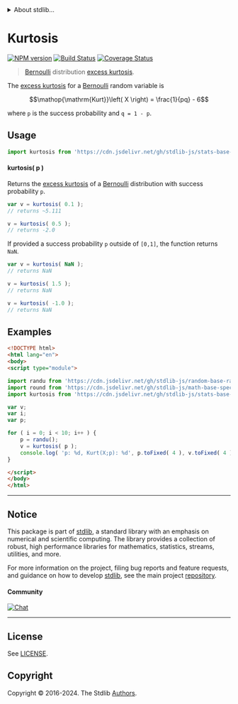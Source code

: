 <!--

@license Apache-2.0

Copyright (c) 2018 The Stdlib Authors.

Licensed under the Apache License, Version 2.0 (the "License");
you may not use this file except in compliance with the License.
You may obtain a copy of the License at

   http://www.apache.org/licenses/LICENSE-2.0

Unless required by applicable law or agreed to in writing, software
distributed under the License is distributed on an "AS IS" BASIS,
WITHOUT WARRANTIES OR CONDITIONS OF ANY KIND, either express or implied.
See the License for the specific language governing permissions and
limitations under the License.

-->


<details>
  <summary>
    About stdlib...
  </summary>
  <p>We believe in a future in which the web is a preferred environment for numerical computation. To help realize this future, we've built stdlib. stdlib is a standard library, with an emphasis on numerical and scientific computation, written in JavaScript (and C) for execution in browsers and in Node.js.</p>
  <p>The library is fully decomposable, being architected in such a way that you can swap out and mix and match APIs and functionality to cater to your exact preferences and use cases.</p>
  <p>When you use stdlib, you can be absolutely certain that you are using the most thorough, rigorous, well-written, studied, documented, tested, measured, and high-quality code out there.</p>
  <p>To join us in bringing numerical computing to the web, get started by checking us out on <a href="https://github.com/stdlib-js/stdlib">GitHub</a>, and please consider <a href="https://opencollective.com/stdlib">financially supporting stdlib</a>. We greatly appreciate your continued support!</p>
</details>

# Kurtosis

[![NPM version][npm-image]][npm-url] [![Build Status][test-image]][test-url] [![Coverage Status][coverage-image]][coverage-url] <!-- [![dependencies][dependencies-image]][dependencies-url] -->

> [Bernoulli][bernoulli-distribution] distribution [excess kurtosis][kurtosis].

<!-- Section to include introductory text. Make sure to keep an empty line after the intro `section` element and another before the `/section` close. -->

<section class="intro">

The [excess kurtosis][kurtosis] for a [Bernoulli][bernoulli-distribution] random variable is

<!-- <equation class="equation" label="eq:bernoulli_kurtosis" align="center" raw="\operatorname{Kurt}\left( X \right) = \frac{1}{pq} - 6" alt="Excess kurtosis for a Bernoulli distribution."> -->

```math
\mathop{\mathrm{Kurt}}\left( X \right) = \frac{1}{pq} - 6
```

<!-- <div class="equation" align="center" data-raw-text="\operatorname{Kurt}\left( X \right) = \frac{1}{pq} - 6" data-equation="eq:bernoulli_kurtosis">
    <img src="https://cdn.jsdelivr.net/gh/stdlib-js/stdlib@591cf9d5c3a0cd3c1ceec961e5c49d73a68374cb/lib/node_modules/@stdlib/stats/base/dists/bernoulli/kurtosis/docs/img/equation_bernoulli_kurtosis.svg" alt="Excess kurtosis for a Bernoulli distribution.">
    <br>
</div> -->

<!-- </equation> -->

where `p` is the success probability and `q = 1 - p`.

</section>

<!-- /.intro -->

<!-- Package usage documentation. -->



<section class="usage">

## Usage

```javascript
import kurtosis from 'https://cdn.jsdelivr.net/gh/stdlib-js/stats-base-dists-bernoulli-kurtosis@esm/index.mjs';
```

#### kurtosis( p )

Returns the [excess kurtosis][kurtosis] of a [Bernoulli][bernoulli-distribution] distribution with success probability `p`.

```javascript
var v = kurtosis( 0.1 );
// returns ~5.111

v = kurtosis( 0.5 );
// returns -2.0
```

If provided a success probability `p` outside of `[0,1]`, the function returns `NaN`.

```javascript
var v = kurtosis( NaN );
// returns NaN

v = kurtosis( 1.5 );
// returns NaN

v = kurtosis( -1.0 );
// returns NaN
```

</section>

<!-- /.usage -->

<!-- Package usage notes. Make sure to keep an empty line after the `section` element and another before the `/section` close. -->

<section class="notes">

</section>

<!-- /.notes -->

<!-- Package usage examples. -->

<section class="examples">

## Examples

<!-- eslint no-undef: "error" -->

```html
<!DOCTYPE html>
<html lang="en">
<body>
<script type="module">

import randu from 'https://cdn.jsdelivr.net/gh/stdlib-js/random-base-randu@esm/index.mjs';
import round from 'https://cdn.jsdelivr.net/gh/stdlib-js/math-base-special-round@esm/index.mjs';
import kurtosis from 'https://cdn.jsdelivr.net/gh/stdlib-js/stats-base-dists-bernoulli-kurtosis@esm/index.mjs';

var v;
var i;
var p;

for ( i = 0; i < 10; i++ ) {
    p = randu();
    v = kurtosis( p );
    console.log( 'p: %d, Kurt(X;p): %d', p.toFixed( 4 ), v.toFixed( 4 ) );
}

</script>
</body>
</html>
```

</section>

<!-- /.examples -->

<!-- Section to include cited references. If references are included, add a horizontal rule *before* the section. Make sure to keep an empty line after the `section` element and another before the `/section` close. -->

<section class="references">

</section>

<!-- /.references -->

<!-- Section for related `stdlib` packages. Do not manually edit this section, as it is automatically populated. -->

<section class="related">

</section>

<!-- /.related -->

<!-- Section for all links. Make sure to keep an empty line after the `section` element and another before the `/section` close. -->


<section class="main-repo" >

* * *

## Notice

This package is part of [stdlib][stdlib], a standard library with an emphasis on numerical and scientific computing. The library provides a collection of robust, high performance libraries for mathematics, statistics, streams, utilities, and more.

For more information on the project, filing bug reports and feature requests, and guidance on how to develop [stdlib][stdlib], see the main project [repository][stdlib].

#### Community

[![Chat][chat-image]][chat-url]

---

## License

See [LICENSE][stdlib-license].


## Copyright

Copyright &copy; 2016-2024. The Stdlib [Authors][stdlib-authors].

</section>

<!-- /.stdlib -->

<!-- Section for all links. Make sure to keep an empty line after the `section` element and another before the `/section` close. -->

<section class="links">

[npm-image]: http://img.shields.io/npm/v/@stdlib/stats-base-dists-bernoulli-kurtosis.svg
[npm-url]: https://npmjs.org/package/@stdlib/stats-base-dists-bernoulli-kurtosis

[test-image]: https://github.com/stdlib-js/stats-base-dists-bernoulli-kurtosis/actions/workflows/test.yml/badge.svg?branch=main
[test-url]: https://github.com/stdlib-js/stats-base-dists-bernoulli-kurtosis/actions/workflows/test.yml?query=branch:main

[coverage-image]: https://img.shields.io/codecov/c/github/stdlib-js/stats-base-dists-bernoulli-kurtosis/main.svg
[coverage-url]: https://codecov.io/github/stdlib-js/stats-base-dists-bernoulli-kurtosis?branch=main

<!--

[dependencies-image]: https://img.shields.io/david/stdlib-js/stats-base-dists-bernoulli-kurtosis.svg
[dependencies-url]: https://david-dm.org/stdlib-js/stats-base-dists-bernoulli-kurtosis/main

-->

[chat-image]: https://img.shields.io/gitter/room/stdlib-js/stdlib.svg
[chat-url]: https://app.gitter.im/#/room/#stdlib-js_stdlib:gitter.im

[stdlib]: https://github.com/stdlib-js/stdlib

[stdlib-authors]: https://github.com/stdlib-js/stdlib/graphs/contributors

[umd]: https://github.com/umdjs/umd
[es-module]: https://developer.mozilla.org/en-US/docs/Web/JavaScript/Guide/Modules

[deno-url]: https://github.com/stdlib-js/stats-base-dists-bernoulli-kurtosis/tree/deno
[umd-url]: https://github.com/stdlib-js/stats-base-dists-bernoulli-kurtosis/tree/umd
[esm-url]: https://github.com/stdlib-js/stats-base-dists-bernoulli-kurtosis/tree/esm
[branches-url]: https://github.com/stdlib-js/stats-base-dists-bernoulli-kurtosis/blob/main/branches.md

[stdlib-license]: https://raw.githubusercontent.com/stdlib-js/stats-base-dists-bernoulli-kurtosis/main/LICENSE

[bernoulli-distribution]: https://en.wikipedia.org/wiki/Bernoulli_distribution

[kurtosis]: https://en.wikipedia.org/wiki/Kurtosis

</section>

<!-- /.links -->
